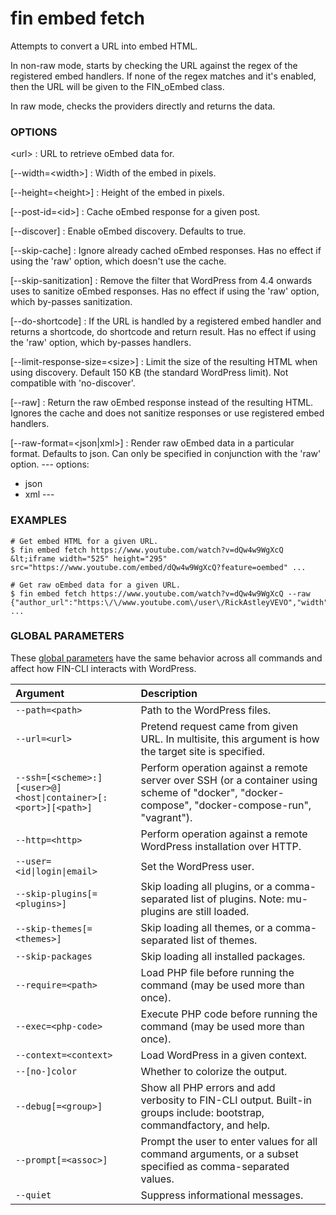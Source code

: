 # fin embed fetch

Attempts to convert a URL into embed HTML.

In non-raw mode, starts by checking the URL against the regex of the registered embed handlers. If none of the regex matches and it's enabled, then the URL will be given to the FIN_oEmbed class.

In raw mode, checks the providers directly and returns the data.

### OPTIONS

&lt;url&gt;
: URL to retrieve oEmbed data for.

[\--width=&lt;width&gt;]
: Width of the embed in pixels.

[\--height=&lt;height&gt;]
: Height of the embed in pixels.

[\--post-id=&lt;id&gt;]
: Cache oEmbed response for a given post.

[\--discover]
: Enable oEmbed discovery. Defaults to true.

[\--skip-cache]
: Ignore already cached oEmbed responses. Has no effect if using the 'raw' option, which doesn't use the cache.

[\--skip-sanitization]
: Remove the filter that WordPress from 4.4 onwards uses to sanitize oEmbed responses. Has no effect if using the 'raw' option, which by-passes sanitization.

[\--do-shortcode]
: If the URL is handled by a registered embed handler and returns a shortcode, do shortcode and return result. Has no effect if using the 'raw' option, which by-passes handlers.

[\--limit-response-size=&lt;size&gt;]
: Limit the size of the resulting HTML when using discovery. Default 150 KB (the standard WordPress limit). Not compatible with 'no-discover'.

[\--raw]
: Return the raw oEmbed response instead of the resulting HTML. Ignores the cache and does not sanitize responses or use registered embed handlers.

[\--raw-format=&lt;json|xml&gt;]
: Render raw oEmbed data in a particular format. Defaults to json. Can only be specified in conjunction with the 'raw' option.
\---
options:
  - json
  - xml
\---

### EXAMPLES

    # Get embed HTML for a given URL.
    $ fin embed fetch https://www.youtube.com/watch?v=dQw4w9WgXcQ
    &lt;iframe width="525" height="295" src="https://www.youtube.com/embed/dQw4w9WgXcQ?feature=oembed" ...

    # Get raw oEmbed data for a given URL.
    $ fin embed fetch https://www.youtube.com/watch?v=dQw4w9WgXcQ --raw
    {"author_url":"https:\/\/www.youtube.com\/user\/RickAstleyVEVO","width":525,"version":"1.0", ...

### GLOBAL PARAMETERS

These [global parameters](https://make.wordpress.org/cli/handbook/config/) have the same behavior across all commands and affect how FIN-CLI interacts with WordPress.

| **Argument**    | **Description**              |
|:----------------|:-----------------------------|
| `--path=<path>` | Path to the WordPress files. |
| `--url=<url>` | Pretend request came from given URL. In multisite, this argument is how the target site is specified. |
| `--ssh=[<scheme>:][<user>@]<host\|container>[:<port>][<path>]` | Perform operation against a remote server over SSH (or a container using scheme of "docker", "docker-compose", "docker-compose-run", "vagrant"). |
| `--http=<http>` | Perform operation against a remote WordPress installation over HTTP. |
| `--user=<id\|login\|email>` | Set the WordPress user. |
| `--skip-plugins[=<plugins>]` | Skip loading all plugins, or a comma-separated list of plugins. Note: mu-plugins are still loaded. |
| `--skip-themes[=<themes>]` | Skip loading all themes, or a comma-separated list of themes. |
| `--skip-packages` | Skip loading all installed packages. |
| `--require=<path>` | Load PHP file before running the command (may be used more than once). |
| `--exec=<php-code>` | Execute PHP code before running the command (may be used more than once). |
| `--context=<context>` | Load WordPress in a given context. |
| `--[no-]color` | Whether to colorize the output. |
| `--debug[=<group>]` | Show all PHP errors and add verbosity to FIN-CLI output. Built-in groups include: bootstrap, commandfactory, and help. |
| `--prompt[=<assoc>]` | Prompt the user to enter values for all command arguments, or a subset specified as comma-separated values. |
| `--quiet` | Suppress informational messages. |
